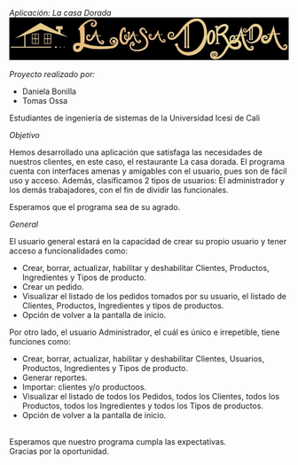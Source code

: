
*Aplicación: La casa Dorada*
![](https://raw.githubusercontent.com/DaniBonica001/restaurant-Management/master/src/icons/titulo.jpg)

*Proyecto realizado por:* 
- Daniela Bonilla 
- Tomas Ossa

Estudiantes de ingeniería de sistemas de la Universidad Icesi de Cali


*Objetivo*

Hemos desarrollado una aplicación que satisfaga las necesidades de nuestros clientes, en este caso, el restaurante La casa dorada. El programa cuenta con interfaces amenas y amigables con el usuario, pues son de fácil uso y acceso. Además, clasificamos 2 tipos de usuarios: El administrador y los demás trabajadores, con el fin de dividir las funcionales.


Esperamos que el programa sea de su agrado.




*General*

El usuario general estará en la capacidad de crear su propio usuario y tener acceso a funcionalidades como:
- Crear, borrar, actualizar, habilitar y deshabilitar Clientes, Productos, Ingredientes y Tipos de producto.
- Crear un pedido.
- Visualizar el listado de los pedidos tomados por su usuario, el listado de Clientes, Productos, Ingredientes y tipos de productos.
- Opción de volver a la pantalla de inicio.

Por otro lado, el usuario Administrador, el cuál es único e irrepetible, tiene funciones como:
- Crear, borrar, actualizar, habilitar y deshabilitar Clientes, Usuarios, Productos, Ingredientes y Tipos de producto.
- Generar reportes.
- Importar: clientes y/o productoos.
- Visualizar el listado de todos los Pedidos, todos los Clientes, todos los Productos, todos los Ingredientes y todos los Tipos de productos.
- Opción de volver a la pantalla de inicio.

<br>
Esperamos que nuestro programa cumpla las expectativas.
<br>Gracias por la oportunidad.
<br>
